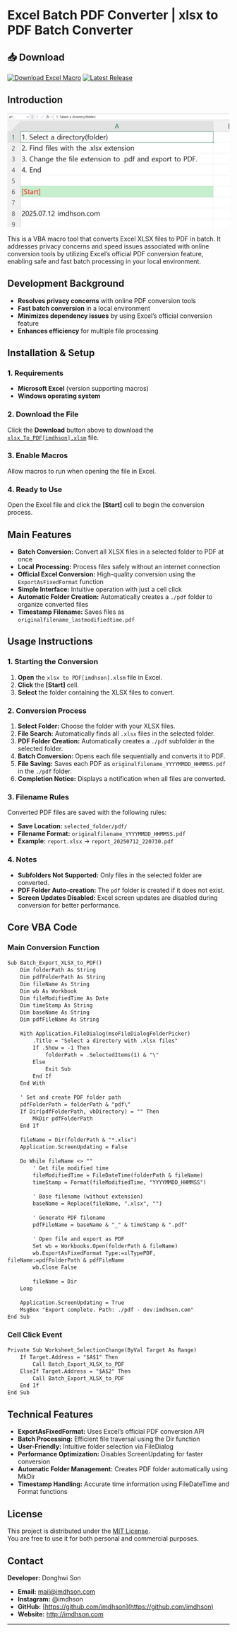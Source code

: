 # Excel Batch PDF Converter | xlsx to PDF Batch Converter

## 📥 **Download**

[![Download Excel Macro](https://img.shields.io/badge/📥%20Download-Excel%20Macro%20File-brightgreen?style=for-the-badge&logo=microsoft-excel)](xlsx_To_PDF[imdhson].xlsm)
[![Latest Release](https://img.shields.io/badge/📦%20Latest-Release-blue?style=for-the-badge&logo=github)](https://github.com/imdhson/XlsxToPDF_BuiltIn/releases)

## Introduction

![screenshot1](screenshot1.png)

This is a VBA macro tool that converts Excel XLSX files to PDF in batch. It addresses privacy concerns and speed issues associated with online conversion tools by utilizing Excel’s official PDF conversion feature, enabling safe and fast batch processing in your local environment.

## Development Background

- **Resolves privacy concerns** with online PDF conversion tools
- **Fast batch conversion** in a local environment
- **Minimizes dependency issues** by using Excel’s official conversion feature
- **Enhances efficiency** for multiple file processing

## Installation & Setup

### 1. Requirements

- **Microsoft Excel** (version supporting macros)
- **Windows operating system**

### 2. Download the File

Click the **Download** button above to download the [`xlsx_To_PDF[imdhson].xlsm`](xlsx_To_PDF[imdhson].xlsm) file.

### 3. Enable Macros

Allow macros to run when opening the file in Excel.

### 4. Ready to Use

Open the Excel file and click the **[Start]** cell to begin the conversion process.

## Main Features

- **Batch Conversion:** Convert all XLSX files in a selected folder to PDF at once
- **Local Processing:** Process files safely without an internet connection
- **Official Excel Conversion:** High-quality conversion using the `ExportAsFixedFormat` function
- **Simple Interface:** Intuitive operation with just a cell click
- **Automatic Folder Creation:** Automatically creates a `./pdf` folder to organize converted files
- **Timestamp Filename:** Saves files as `originalfilename_lastmodifiedtime.pdf`

## Usage Instructions

### 1. Starting the Conversion

1. **Open** the `xlsx to PDF[imdhson].xlsm` file in Excel.
2. **Click** the **[Start]** cell.
3. **Select** the folder containing the XLSX files to convert.

### 2. Conversion Process

1. **Select Folder:** Choose the folder with your XLSX files.
2. **File Search:** Automatically finds all `.xlsx` files in the selected folder.
3. **PDF Folder Creation:** Automatically creates a `./pdf` subfolder in the selected folder.
4. **Batch Conversion:** Opens each file sequentially and converts it to PDF.
5. **File Saving:** Saves each PDF as `originalfilename_YYYYMMDD_HHMMSS.pdf` in the `./pdf` folder.
6. **Completion Notice:** Displays a notification when all files are converted.

### 3. Filename Rules

Converted PDF files are saved with the following rules:
- **Save Location:** `selected_folder/pdf/`
- **Filename Format:** `originalfilename_YYYYMMDD_HHMMSS.pdf`
- **Example:** `report.xlsx` → `report_20250712_220730.pdf`

### 4. Notes

- **Subfolders Not Supported:** Only files in the selected folder are converted.
- **PDF Folder Auto-creation:** The `pdf` folder is created if it does not exist.
- **Screen Updates Disabled:** Excel screen updates are disabled during conversion for better performance.

## Core VBA Code

### Main Conversion Function

```vba
Sub Batch_Export_XLSX_to_PDF()
    Dim folderPath As String
    Dim pdfFolderPath As String
    Dim fileName As String
    Dim wb As Workbook
    Dim fileModifiedTime As Date
    Dim timeStamp As String
    Dim baseName As String
    Dim pdfFileName As String
    
    With Application.FileDialog(msoFileDialogFolderPicker)
        .Title = "Select a directory with .xlsx files"
        If .Show = -1 Then
            folderPath = .SelectedItems(1) & "\"
        Else
            Exit Sub
        End If
    End With
    
    ' Set and create PDF folder path
    pdfFolderPath = folderPath & "pdf\"
    If Dir(pdfFolderPath, vbDirectory) = "" Then
        MkDir pdfFolderPath
    End If
    
    fileName = Dir(folderPath & "*.xlsx")
    Application.ScreenUpdating = False
    
    Do While fileName <> ""
        ' Get file modified time
        fileModifiedTime = FileDateTime(folderPath & fileName)
        timeStamp = Format(fileModifiedTime, "YYYYMMDD_HHMMSS")
        
        ' Base filename (without extension)
        baseName = Replace(fileName, ".xlsx", "")
        
        ' Generate PDF filename
        pdfFileName = baseName & "_" & timeStamp & ".pdf"
        
        ' Open file and export as PDF
        Set wb = Workbooks.Open(folderPath & fileName)
        wb.ExportAsFixedFormat Type:=xlTypePDF, fileName:=pdfFolderPath & pdfFileName
        wb.Close False
        
        fileName = Dir
    Loop
    
    Application.ScreenUpdating = True
    MsgBox "Export complete. Path: ./pdf - dev:imdhson.com"
End Sub
```

### Cell Click Event

```vba
Private Sub Worksheet_SelectionChange(ByVal Target As Range)
    If Target.Address = "$A$1" Then
        Call Batch_Export_XLSX_to_PDF
    ElseIf Target.Address = "$A$2" Then
        Call Batch_Export_XLSX_to_PDF
    End If
End Sub
```

## Technical Features

- **ExportAsFixedFormat:** Uses Excel’s official PDF conversion API
- **Batch Processing:** Efficient file traversal using the Dir function
- **User-Friendly:** Intuitive folder selection via FileDialog
- **Performance Optimization:** Disables ScreenUpdating for faster conversion
- **Automatic Folder Management:** Creates PDF folder automatically using MkDir
- **Timestamp Handling:** Accurate time information using FileDateTime and Format functions

## License

This project is distributed under the [MIT License](LICENSE.md).  
You are free to use it for both personal and commercial purposes.

## Contact

**Developer:** Donghwi Son

- **Email:** mail@imdhson.com
- **Instagram:** @imdhson  
- **GitHub:** [https://github.com/imdhson](https://github.com/imdhson)
- **Website:** http://imdhson.com

---